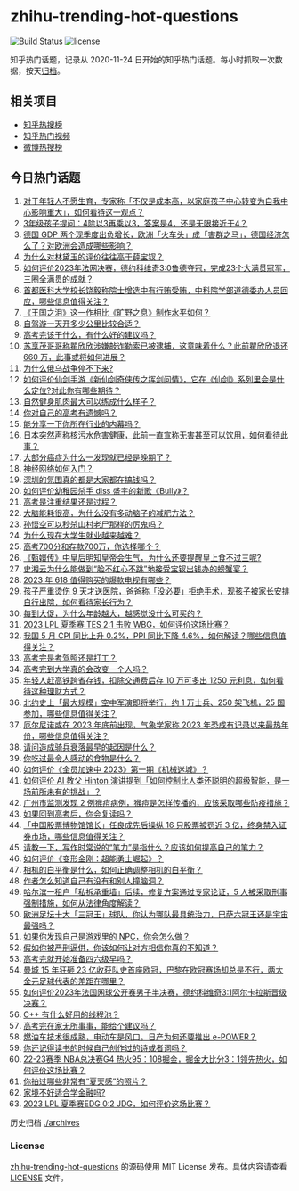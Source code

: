 # zhihu-trending-hot-questions

[![Build Status](https://github.com/justjavac/zhihu-trending-hot-questions/workflows/ci/badge.svg?branch=master)](https://github.com/justjavac/zhihu-trending-hot-questions/actions)
[![license](https://img.shields.io/github/license/justjavac/zhihu-trending-hot-questions)](https://github.com/justjavac/zhihu-trending-hot-questions/blob/master/LICENSE)

知乎热门话题，记录从 2020-11-24
日开始的知乎热门话题。每小时抓取一次数据，按天[归档](./archives)。

## 相关项目

- [知乎热搜榜](https://github.com/justjavac/zhihu-trending-top-search)
- [知乎热门视频](https://github.com/justjavac/zhihu-trending-hot-video)
- [微博热搜榜](https://github.com/justjavac/weibo-trending-hot-search)

## 今日热门话题

<!-- BEGIN -->
<!-- 最后更新时间 Mon Jun 12 2023 05:15:00 GMT+0800 (China Standard Time) -->

1. [对于年轻人不愿生育，专家称「不仅是成本高，以家庭孩子中心转变为自我中心影响重大」，如何看待这一观点？](https://www.zhihu.com/question/606014215)
1. [3年级孩子提问：4除以3再乘以3，答案是4，还是无限接近于4？](https://www.zhihu.com/question/597086933)
1. [德国 GDP 两个现季度出负增长，欧洲「火车头」成「害群之马」，德国经济怎么了？对欧洲会造成哪些影响？](https://www.zhihu.com/question/605491276)
1. [为什么对林黛玉的评价往往高于薛宝钗？](https://www.zhihu.com/question/599611365)
1. [如何评价2023年法网决赛，德约科维奇3:0鲁德夺冠，完成23个大满贯冠军，三圈全满贯的成就？](https://www.zhihu.com/question/606084539)
1. [首都医科大学校长饶毅称院士增选中有行贿受贿，中科院学部道德委办人员回应，哪些信息值得关注？](https://www.zhihu.com/question/606031181)
1. [《王国之泪》这一作相比《旷野之息》制作水平如何？](https://www.zhihu.com/question/598861888)
1. [自驾游一天开多少公里比较合适？](https://www.zhihu.com/question/603555997)
1. [高考完该干什么，有什么好的建议吗？](https://www.zhihu.com/question/602243214)
1. [苏享茂哥哥称翟欣欣涉嫌敲诈勒索已被逮捕，这意味着什么？此前翟欣欣退还 660 万，此事或将如何进展？](https://www.zhihu.com/question/605647767)
1. [为什么俄乌战争停不下来?](https://www.zhihu.com/question/605982224)
1. [如何评价仙剑手游《新仙剑奇侠传之挥剑问情》，它在《仙剑》系列里会是什么定位?对此你有哪些期待？](https://www.zhihu.com/question/605524413)
1. [自然健身肌肉最大可以练成什么样子？](https://www.zhihu.com/question/599380271)
1. [你对自己的高考有遗憾吗？](https://www.zhihu.com/question/605104343)
1. [能分享一下你所在行业的内幕吗？](https://www.zhihu.com/question/339539047)
1. [日本突然声称核污水危害健康，此前一直宣称无害甚至可以饮用，如何看待此事？](https://www.zhihu.com/question/605985234)
1. [大部分癌症为什么一发现就已经是晚期了？](https://www.zhihu.com/question/605136048)
1. [神经网络如何入门？](https://www.zhihu.com/question/313723292)
1. [深圳的氛围真的都是大家都在搞钱吗？](https://www.zhihu.com/question/512330743)
1. [如何评价幼稚园杀手 diss 盛宇的新歌《Bully》？](https://www.zhihu.com/question/605947724)
1. [高考是注重结果还是过程？](https://www.zhihu.com/question/605109990)
1. [大脑能耗很高，为什么没有多动脑子的减肥方法？](https://www.zhihu.com/question/596469703)
1. [孙悟空可以秒杀山村老尸那样的厉鬼吗？](https://www.zhihu.com/question/494528130)
1. [为什么现在大学生就业越来越难？](https://www.zhihu.com/question/595301201)
1. [高考700分和存款700万，你选择哪个？](https://www.zhihu.com/question/605422526)
1. [《甄嬛传》中皇后明知皇帝会生气，为什么还要提醒皇上食不过三呢?](https://www.zhihu.com/question/604215083)
1. [史湘云为什么能做到“脸不红心不跳”地接受宝钗出钱办的螃蟹宴？](https://www.zhihu.com/question/589223280)
1. [2023 年 618 值得购买的爆款电视有哪些？](https://www.zhihu.com/question/605494062)
1. [孩子严重烫伤 9 天才送医院，爸爸称「没必要」拒绝手术，现孩子被家长安排自行出院，如何看待家长行为？](https://www.zhihu.com/question/604863474)
1. [每到大促，为什么年龄越大，越感觉没什么可买的？](https://www.zhihu.com/question/605463752)
1. [2023 LPL 夏季赛 TES 2:1 击败 WBG，如何评价这场比赛？](https://www.zhihu.com/question/606036846)
1. [我国 5 月 CPI 同比上升 0.2%，PPI 同比下降 4.6%，如何解读？哪些信息值得关注？](https://www.zhihu.com/question/605623897)
1. [高考完是考驾照还是打工？](https://www.zhihu.com/question/605630474)
1. [高考完到大学真的会改变一个人吗？](https://www.zhihu.com/question/604725419)
1. [年轻人赶高铁跨省存钱，扣除交通费后存 10 万可多出 1250 元利息，如何看待这种理财方式？](https://www.zhihu.com/question/606011560)
1. [北约史上「最大规模」空中军演即将举行，约 1 万士兵、250 架飞机，25 国参加，哪些信息值得关注？](https://www.zhihu.com/question/605985210)
1. [厄尔尼诺或在 2023 年底前出现，气象学家称 2023 年恐成有记录以来最热年份，哪些信息值得关注？](https://www.zhihu.com/question/596925575)
1. [请问造成骑兵衰落最早的起因是什么？](https://www.zhihu.com/question/604676828)
1. [你吃过最令人感动的食物是什么？](https://www.zhihu.com/question/271435202)
1. [如何评价《全员加速中 2023》第一期《机械迷城》？](https://www.zhihu.com/question/605869516)
1. [如何评价 AI 教父 Hinton 演讲提到「如何控制比人类还聪明的超级智能，是一场前所未有的挑战」？](https://www.zhihu.com/question/606001161)
1. [广州市监测发现 2 例猴痘病例，猴痘是怎样传播的，应该采取哪些防疫措施？](https://www.zhihu.com/question/605983642)
1. [如果回到高考后，你会复读吗？](https://www.zhihu.com/question/604091519)
1. [「中国股票博物馆馆长」任良成先后操纵 16 只股票被罚近 3 亿，终身禁入证券市场，哪些信息值得关注？](https://www.zhihu.com/question/605994743)
1. [请教一下，写作时常说的“笔力”是指什么？应该如何提高自己的笔力？](https://www.zhihu.com/question/599560405)
1. [如何评价《变形金刚：超能勇士崛起》？](https://www.zhihu.com/question/605098353)
1. [相机的白平衡是什么，如何正确调整相机的白平衡？](https://www.zhihu.com/question/605504603)
1. [作者怎么知道自己有没有和别人撞脑洞？](https://www.zhihu.com/question/603524895)
1. [哈尔滨一租户「私拆承重墙」后续，修复方案通过专家论证，5 人被采取刑事强制措施，如何从法律角度解读？](https://www.zhihu.com/question/605991803)
1. [欧洲足坛十大「三冠王」球队，你认为哪队最具统治力，巴萨六冠王还是宇宙最强吗？](https://www.zhihu.com/question/605978412)
1. [如果你发现自己是游戏里的 NPC，你会怎么做？](https://www.zhihu.com/question/378798248)
1. [假如你被严刑逼供，你该如何让对方相信你真的不知道？](https://www.zhihu.com/question/603929512)
1. [高考完就开始准备四六级早吗？](https://www.zhihu.com/question/605988136)
1. [曼城 15 年狂砸 23 亿收获队史首座欧冠，巴黎在欧冠赛场却总是不行，两大金元足球代表的差距在哪里？](https://www.zhihu.com/question/605998302)
1. [如何评价2023年法国网球公开赛男子半决赛，德约科维奇3:1阿尔卡拉斯晋级决赛？](https://www.zhihu.com/question/605785387)
1. [C++ 有什么好用的线程池？](https://www.zhihu.com/question/397916107)
1. [高考完在家无所事事，能给个建议吗？](https://www.zhihu.com/question/605517203)
1. [燃油车技术很成熟，电动车是风口，日产为何还要推出 e-POWER？](https://www.zhihu.com/question/523902681)
1. [你还记得读书的时候自己创作过的诗或者词吗？](https://www.zhihu.com/question/600324527)
1. [22-23赛季 NBA总决赛G4 热火95：108掘金，掘金大比分3：1领先热火，如何评价这场比赛？](https://www.zhihu.com/question/605821911)
1. [你拍过哪些非常有“夏天感”的照片？](https://www.zhihu.com/question/395433195)
1. [家境不好适合学金融吗?](https://www.zhihu.com/question/605789223)
1. [2023 LPL 夏季赛EDG 0:2 JDG，如何评价这场比赛？](https://www.zhihu.com/question/605852235)

<!-- END -->

历史归档 [./archives](./archives)

### License

[zhihu-trending-hot-questions](https://github.com/justjavac/zhihu-trending-hot-questions)
的源码使用 MIT License 发布。具体内容请查看 [LICENSE](./LICENSE) 文件。
